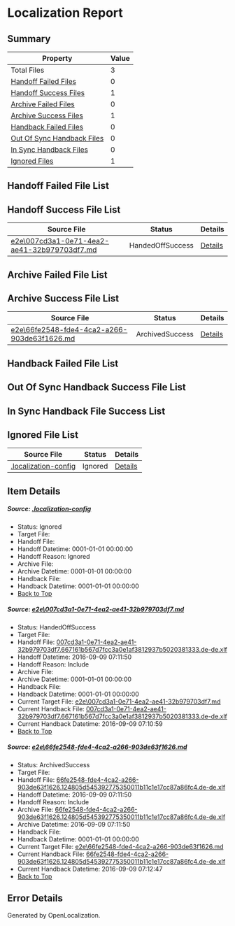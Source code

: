 # <a name='report-top'></a> Localization Report

## Summary
 Property | Value 
 -------- | ----- 
 Total Files | 3
[ Handoff Failed Files ](#handoff-failed-list)| 0
[ Handoff Success Files ](#handoff-success-list)| 1
[ Archive Failed Files ](#archive-failed-list)| 0
[ Archive Success Files ](#archive-success-list)| 1
[ Handback Failed Files ](#handback-failed-list)| 0
[ Out Of Sync Handback Files ](#outofsync-handback-success-list)| 0
[ In Sync Handback Files ](#insync-handback-success-list)| 0
[ Ignored Files ](#ignored-list)| 1

## <a name='handoff-failed-list'></a> Handoff Failed File List

## <a name='handoff-success-list'></a> Handoff Success File List
 Source File | Status | Details 
 ----------- | ------ | ------- 
 [e2e\007cd3a1-0e71-4ea2-ae41-32b979703df7.md](https://github.com/OpenLocalizationTestOrg/ol-test0/blob/e2b238eb55bbe836fa90e6676b453d98e1ebbfca/e2e/007cd3a1-0e71-4ea2-ae41-32b979703df7.md) | HandedOffSuccess | [Details](#a17d3f9022de72b606e081ffc37b55e602eda64b1)

## <a name='archive-failed-list'></a> Archive Failed File List

## <a name='archive-success-list'></a> Archive Success File List
 Source File | Status | Details 
 ----------- | ------ | ------- 
 [e2e\66fe2548-fde4-4ca2-a266-903de63f1626.md](https://github.com/OpenLocalizationTestOrg/ol-test0/blob/e2b238eb55bbe836fa90e6676b453d98e1ebbfca/e2e/66fe2548-fde4-4ca2-a266-903de63f1626.md) | ArchivedSuccess | [Details](#2a318a1dab9a794c1fa42735c141156d8472145d2)

## <a name='handback-failed-list'></a> Handback Failed File List

## <a name='outofsync-handback-success-list'></a> Out Of Sync Handback Success File List

## <a name='insync-handback-success-list'></a> In Sync Handback File Success List

## <a name='ignored-list'></a> Ignored File List
 Source File | Status | Details 
 ----------- | ------ | ------- 
 [.localization-config](https://github.com/OpenLocalizationTestOrg/ol-test0/blob/e2b238eb55bbe836fa90e6676b453d98e1ebbfca/.localization-config) | Ignored | [Details](#c268a05ecaa7ec85942ed632c29928ee5bd6da8d0)

## Item Details
##### <a name='c268a05ecaa7ec85942ed632c29928ee5bd6da8d0'></a> Source: [.localization-config](https://github.com/OpenLocalizationTestOrg/ol-test0/blob/e2b238eb55bbe836fa90e6676b453d98e1ebbfca/.localization-config)
* Status: Ignored
* Target File: 
* Handoff File: 
* Handoff Datetime: 0001-01-01 00:00:00
* Handoff Reason: Ignored
* Archive File: 
* Archive Datetime: 0001-01-01 00:00:00
* Handback File: 
* Handback Datetime: 0001-01-01 00:00:00
* [Back to Top](#report-top)

##### <a name='a17d3f9022de72b606e081ffc37b55e602eda64b1'></a> Source: [e2e\007cd3a1-0e71-4ea2-ae41-32b979703df7.md](https://github.com/OpenLocalizationTestOrg/ol-test0/blob/e2b238eb55bbe836fa90e6676b453d98e1ebbfca/e2e/007cd3a1-0e71-4ea2-ae41-32b979703df7.md)
* Status: HandedOffSuccess
* Target File: 
* Handoff File: [007cd3a1-0e71-4ea2-ae41-32b979703df7.667161b567d7fcc3a0e1af3812937b5020381333.de-de.xlf](https://github.com/OpenLocalizationTestOrg/ol-test0-handoff/blob/bdf4f689ae5fe32571b3c676e75ca37406a85776/ol-handoff/OpenLocalizationTestOrg/ol-test0-dede/yuwzho/ht/007cd3a1-0e71-4ea2-ae41-32b979703df7.667161b567d7fcc3a0e1af3812937b5020381333.de-de.xlf)
* Handoff Datetime: 2016-09-09 07:11:50
* Handoff Reason: Include
* Archive File: 
* Archive Datetime: 0001-01-01 00:00:00
* Handback File: 
* Handback Datetime: 0001-01-01 00:00:00
* Current Target File: [e2e\007cd3a1-0e71-4ea2-ae41-32b979703df7.md](https://github.com/OpenLocalizationTestOrg/ol-test0-dede/blob/69476549c57d016abcc30a0e85226a7e3efa0bb4/e2e/007cd3a1-0e71-4ea2-ae41-32b979703df7.md)
* Current Handback File: [007cd3a1-0e71-4ea2-ae41-32b979703df7.667161b567d7fcc3a0e1af3812937b5020381333.de-de.xlf](https://github.com/OpenLocalizationTestOrg/ol-test0-handback/blob/ed443e01cd6eb75b0f3028d16fc74c88fefbb1b5/ol-handback/OpenLocalizationTestOrg/ol-test0-dede/yuwzho/ht/007cd3a1-0e71-4ea2-ae41-32b979703df7.667161b567d7fcc3a0e1af3812937b5020381333.de-de.xlf)
* Current Handback Datetime: 2016-09-09 07:10:59
* [Back to Top](#report-top)

##### <a name='2a318a1dab9a794c1fa42735c141156d8472145d2'></a> Source: [e2e\66fe2548-fde4-4ca2-a266-903de63f1626.md](https://github.com/OpenLocalizationTestOrg/ol-test0/blob/e2b238eb55bbe836fa90e6676b453d98e1ebbfca/e2e/66fe2548-fde4-4ca2-a266-903de63f1626.md)
* Status: ArchivedSuccess
* Target File: 
* Handoff File: [66fe2548-fde4-4ca2-a266-903de63f1626.124805d545392775350011b11c1e17cc87a86fc4.de-de.xlf](https://github.com/OpenLocalizationTestOrg/ol-test0-handoff/blob/bdf4f689ae5fe32571b3c676e75ca37406a85776/ol-handoff/OpenLocalizationTestOrg/ol-test0-dede/yuwzho/ht/66fe2548-fde4-4ca2-a266-903de63f1626.124805d545392775350011b11c1e17cc87a86fc4.de-de.xlf)
* Handoff Datetime: 2016-09-09 07:11:50
* Handoff Reason: Include
* Archive File: [66fe2548-fde4-4ca2-a266-903de63f1626.124805d545392775350011b11c1e17cc87a86fc4.de-de.xlf](https://github.com/OpenLocalizationTestOrg/ol-test0-handoff/blob/62eb5d0c51c764cd391eebaf8665094de2fb7d7a/ol-archive/OpenLocalizationTestOrg/ol-test0-dede/yuwzho/ht/66fe2548-fde4-4ca2-a266-903de63f1626.124805d545392775350011b11c1e17cc87a86fc4.de-de.xlf)
* Archive Datetime: 2016-09-09 07:11:50
* Handback File: 
* Handback Datetime: 0001-01-01 00:00:00
* Current Target File: [e2e\66fe2548-fde4-4ca2-a266-903de63f1626.md](https://github.com/OpenLocalizationTestOrg/ol-test0-dede/blob/1b01fc11d68b13f947f15e7ddb7e2a2b95ebd914/e2e/66fe2548-fde4-4ca2-a266-903de63f1626.md)
* Current Handback File: [66fe2548-fde4-4ca2-a266-903de63f1626.124805d545392775350011b11c1e17cc87a86fc4.de-de.xlf](https://github.com/OpenLocalizationTestOrg/ol-test0-handback/blob/703e25fdd0250960c83404454e3465f7e0635195/ol-handback/OpenLocalizationTestOrg/ol-test0-dede/yuwzho/ht/66fe2548-fde4-4ca2-a266-903de63f1626.124805d545392775350011b11c1e17cc87a86fc4.de-de.xlf)
* Current Handback Datetime: 2016-09-09 07:12:47
* [Back to Top](#report-top)


## Error Details

Generated by OpenLocalization.
